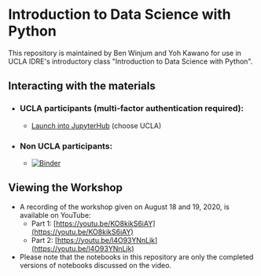 # Introduction to Data Science with Python
  
This repository is maintained by Ben Winjum and Yoh Kawano for use in UCLA IDRE's introductory class "Introduction to Data Science with Python".

## Interacting with the materials

* ### UCLA participants (multi-factor authentication required):

  * <a href="https://jupyter.idre.ucla.edu/hub/user-redirect/git-pull?repo=https%3A%2F%2Fgithub.com%2Fbenjum%2Fidre-data-sci-with-python&urlpath=tree%2Fidre-data-sci-with-python%2F&branch=master">Launch into JupyterHub</a> (choose UCLA)

* ### Non UCLA participants:
  * [![Binder](https://mybinder.org/badge_logo.svg)](https://mybinder.org/v2/gh/benjum/idre-data-sci-with-python/master)

## Viewing the Workshop

* A recording of the workshop given on August 18 and 19, 2020, is available on YouTube:
  * Part 1: [https://youtu.be/KO8kikS6iAY](https://youtu.be/KO8kikS6iAY)
  * Part 2: [https://youtu.be/l4O93YNnLjk](https://youtu.be/l4O93YNnLjk)
* Please note that the notebooks in this repository are only the completed versions of notebooks discussed on the video.

